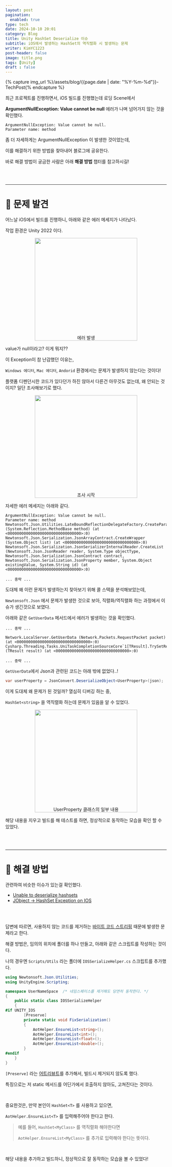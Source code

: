 ```yaml
---
layout: post
pagination: 
  enabled: true
type: tech
date: 2024-10-10 20:01
category: Blog
title: Unity HashSet Deserialize 이슈
subtitle: iOS에서 발생하는 HashSet의 역직렬화 시 발생하는 문제
writer: KimYC1223
post-header: false
image: title.png
tags: [Unity]
draft : false
---
```


{% capture img_url %}/assets/blog/{{page.date | date: "%Y-%m-%d"}}-TechPost{% endcapture %}

최근 프로젝트를 진행하면서, iOS 빌드를 진행했는데 로딩 Scene에서 

**ArgumentNullException: Value cannot be null** 에러가 나며 넘어가지 않는 것을 확인했다.

```
ArgumentNullException: Value cannot be null.
Parameter name: method
```

좀 더 자세하게는 <span class="post-highlight">ArgumentNullException</span> 이 발생한 것이었는데,

이를 해결하기 위한 방법을 찾아내어 블로그에 공유한다.

바로 해결 방법이 궁금한 사람은 아래 **해결 방법** 챕터를 참고하시길!

<br><br>

---

# 🔷 문제 발견

어느날 iOS에서 빌드를 진행하니, 아래와 같은 에러 메세지가 나타났다.

작업 환경은 Unity 2022 이다.

<center>
<img src="{{img_url}}/img_0.png" style="width:320px">
<figcaption style="margin-top:-20px;">에러 발생</figcaption>
</center>

value가 null이라고? 이게 뭐지??

이 Exception이 참 난감했던 이유는,

`Windows 에디터`, `Mac 에디터`, `Andorid` 환경에서는 문제가 발생하지 않는다는 것이다!

플랫폼 디펜던시한 코드가 있다던가 하진 않아서 다른건 아무것도 없는데, 왜 안되는 것이지? 일단 조사해보기로 했다. 

<center>
<img src="{{img_url}}/search.gif" style="width:320px">
<figcaption style="margin-top:-20px;">조사 시작</figcaption>
</center>

자세한 에러 메세지는 아래와 같다.

```
ArgumentNullException: Value cannot be null.
Parameter name: method
Newtonsoft.Json.Utilities.LateBoundReflectionDelegateFactory.CreateParameterizedConstructor (System.Reflection.MethodBase method) (at <00000000000000000000000000000000>:0)
Newtonsoft.Json.Serialization.JsonArrayContract.CreateWrapper (System.Object list) (at <00000000000000000000000000000000>:0)
Newtonsoft.Json.Serialization.JsonSerializerInternalReader.CreateList (Newtonsoft.Json.JsonReader reader, System.Type objectType, Newtonsoft.Json.Serialization.JsonContract contract, Newtonsoft.Json.Serialization.JsonProperty member, System.Object existingValue, System.String id) (at <00000000000000000000000000000000>:0)

... 중략 ...
```

도대체 왜 이런 문제가 발생하는지 찾아보기 위해 콜 스택을 분석해보았는데, 

`Newtonsoft.Json` 에서 문제가 발생한 것으로 보아, 직렬화/역직렬화 하는 과정에서 이슈가 생긴것으로 보였다.

아래와 같은 `GetUserData` 메서드에서 에러가 발생하는 것을 확인했다.

```
... 중략 ...

Network.LocalServer.GetUserData (Network.Packets.RequestPacket packet) (at <00000000000000000000000000000000>:0)
Cysharp.Threading.Tasks.UniTaskCompletionSourceCore`1[TResult].TrySetResult (TResult result) (at <00000000000000000000000000000000>:0)

... 중략 ...
```

`GetUserData`에서 Json과 관련된 코드는 아래 밖에 없었다..!

``` cs
var userProperty = JsonConvert.DeserializeObject<UserProperty>(json);
```

이게 도대체 왜 문제가 된 것일까? 열심히 디버깅 하는 중, 

`HashSet<string>` 을 역직렬화 하는데 문제가 있음을 알 수 있었다.

<center>
<img src="{{img_url}}/img_1.png" style="width:320px">
<figcaption style="margin-top:-20px;">UserProperty 클래스의 일부 내용</figcaption>
</center>

해당 내용을 지우고 빌드를 해 테스트를 하면, 정상적으로 동작하는 모습을 확인 할 수 있었다.

<br><br>

---

# 🔷 해결 방법

관련하여 비슷한 이슈가 있는걸 확인했다.

* [Unable to deserialize hashsets](https://discussions.unity.com/t/unable-to-deserialize-hashsets/807067)
* [JObject -> HashSet Exception on IOS](https://github.com/SaladLab/Json.Net.Unity3D/issues/8)

<br><br>

답변에 따르면, 사용하지 않는 코드를 제거하는 [바이트 코드 스트리핑](https://docs.unity3d.com/kr/560/Manual/IL2CPP-BytecodeStripping.html) 때문에 발생한 문제라고 한다.

해결 방법은, 임의의 위치에 폴더를 하나 만들고, 아래와 같은 스크립트를 작성하는 것이다.

나의 경우엔 `Scripts/Utils` 라는 폴더에 `IOSSerializeHelper.cs` 스크립트를 추가했다.

``` cs
using Newtonsoft.Json.Utilities;
using UnityEngine.Scripting;

namespace UserNameSpace  /* 네임스페이스를 제거해도 당연히 동작한다. */
{
    public static class IOSSerializeHelper
    {
#if UNITY_IOS
        [Preserve]
        private static void FixSerialization()
        {
            AotHelper.EnsureList<string>();
            AotHelper.EnsureList<int>();
            AotHelper.EnsureList<float>();
            AotHelper.EnsureList<double>();
        }
#endif
    }
}
```

`[Preserve]` 라는 [어트리뷰트](https://docs.unity3d.com/ScriptReference/Scripting.PreserveAttribute.html)를 추가해서, 빌드시 제거되지 않도록 했다.

특징으로는 저 static 메서드를 어딘가에서 호출하지 않아도, 고쳐진다는 것이다.

<br>

중요한것은, 만약 본인이 `HashSet<T>` 를 사용하고 있으면,

`AotHelper.EnsureList<T>` 를 입력해주어야 한다고 한다.

> 예를 들어, `HashSet<MyClass>` 를 역직렬화 해야한다면 
> 
> `AotHelper.EnsureList<MyClass>` 를 추가로 입력해야 한다는 뜻이다.

<br>

해당 내용을 추가하고 빌드하니, 정상적으로 잘 동작하는 모습을 볼 수 있었다!